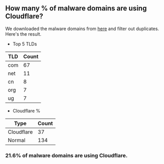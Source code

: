 ## How many % of malware domains are using Cloudflare?


We downloaded the malware domains from [here](https://urlhaus.abuse.ch) and filter out duplicates.
Here's the result.


[//]: # (start replacement)


- Top 5 TLDs

| TLD | Count |
| --- | --- |
| com | 67 |
| net | 11 |
| cn | 8 |
| org | 7 |
| ug | 7 |


- Cloudflare %

| Type | Count |
| --- | --- |
| Cloudflare | 37 |
| Normal | 134 |


### 21.6% of malware domains are using Cloudflare.